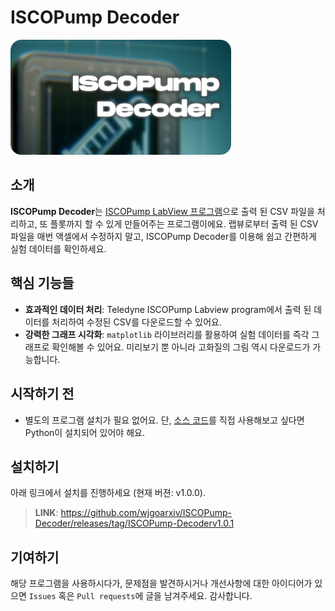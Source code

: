 # ISCOPump Decoder

<img src = "./logo.png" Width="70%">

## 소개

**ISCOPump Decoder**는 [ISCOPump LabView 프로그램](https://www.teledyneisco.com/pumps/misc)으로 출력 된 CSV 파일을 처리하고, 또 플롯까지 할 수 있게 만들어주는 프로그램이에요. 랩뷰로부터 출력 된 CSV파일을 매번 액셀에서 수정하지 말고, ISCOPump Decoder를 이용해 쉽고 간편하게 실험 데이터를 확인하세요. 

## 핵심 기능들

- **효과적인 데이터 처리**: Teledyne ISCOPump Labview program에서 출력 된 데이터를 처리하여 수정된 CSV를 다운로드할 수 있어요. 
- **강력한 그래프 시각화**: `matplotlib` 라이브러리를 활용하여 실험 데이터를 즉각 그래프로 확인해볼 수 있어요. 미리보기 뿐 아니라 고화질의 그림 역시 다운로드가 가능합니다. 

## 시작하기 전 

- 별도의 프로그램 설치가 필요 없어요. 단, [소스 코드](./gui_src.py)를 직접 사용해보고 싶다면 Python이 설치되어 있어야 해요.

## 설치하기

아래 링크에서 설치를 진행하세요 (현재 버젼: v1.0.0). </br>
> **LINK**: https://github.com/wjgoarxiv/ISCOPump-Decoder/releases/tag/ISCOPump-Decoderv1.0.1

## 기여하기

해당 프로그램을 사용하시다가, 문제점을 발견하시거나 개선사항에 대한 아이디어가 있으면 `Issues` 혹은 `Pull requests`에 글을 남겨주세요. 감사합니다. 
